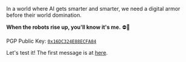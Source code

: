 In a world where AI gets smarter and smarter, we need a digital armor before their world domination.

**When the robots rise up, you'll know it's me.** ⛔🤖

PGP Public Key: [`0x16DC324E88ECFA84`](https://keyserver.ubuntu.com/pks/lookup?op=get&search=0x16dc324e88ecfa84)

Let's test it! The first message is at [here](https://github.com/DeeDive/DeeDive/blob/main/first_msg.asc).

